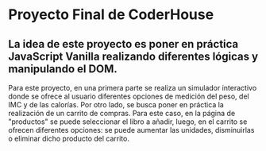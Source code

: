 # Proyecto Final de CoderHouse
## La idea de este proyecto es poner en práctica JavaScript Vanilla realizando diferentes lógicas y manipulando el DOM.
Para este proyecto, en una primera parte se realiza un simulador interactivo donde se ofrece al usuario diferentes opciones de medición del peso, del IMC y de las calorías. Por otro lado, se busca poner en práctica la realización de un carrito de compras. Para este caso, en la página de "productos" se puede seleccionar el libro a añadir, luego, en el carrito se ofrecen diferentes opciones: se puede aumentar las unidades, disminuirlas o eliminar dicho producto del carrito.
